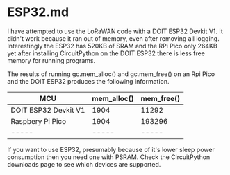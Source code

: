 # ESP32.md


I have attempted to use the LoRaWAN code with a DOIT ESP32 Devkit V1. It didn't work because it ran out of memory, even after removing all logging. Interestingly the ESP32 has 520KB of SRAM and the RPi Pico only 264KB yet after installing CircuitPython on the DOIT ESP32 there is less free memory for running programs.

The results of running gc.mem_alloc() and gc.mem_free() on an Rpi Pico and the DOIT ESP32 produces the following information.

|MCU|mem_alloc()|mem_free()|
|---|-----------|----------|
|DOIT ESP32 Devkit V1|1904|11292|
|Raspbery Pi Pico|1904|193296|
|-----|-----|-----|


If you want to use ESP32, presumably because of it's lower sleep power consumption then you need one with PSRAM. Check the CircuitPython downloads page to see which devices are supported.



